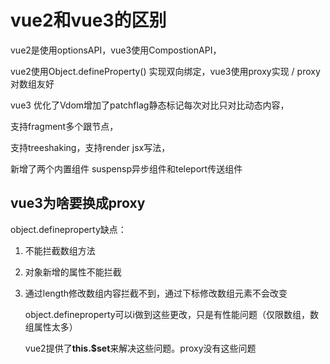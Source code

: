 # vue2和vue3的区别
vue2是使用optionsAPI，vue3使用CompostionAPI，

vue2使用Object.defineProperty()  实现双向绑定，vue3使用proxy实现    /    proxy对数组友好

vue3 优化了Vdom增加了patchflag静态标记每次对比只对比动态内容，

支持fragment多个跟节点，

支持treeshaking，支持render jsx写法，

新增了两个内置组件 suspensp异步组件和teleport传送组件

## vue3为啥要换成proxy
object.defineproperty缺点：

1. 不能拦截数组方法

2. 对象新增的属性不能拦截

3. 通过length修改数组内容拦截不到，通过下标修改数组元素不会改变

   object.defineproperty可以i做到这些更改，只是有性能问题（仅限数组，数组属性太多）

   vue2提供了**this.$set**来解决这些问题。proxy没有这些问题
   
